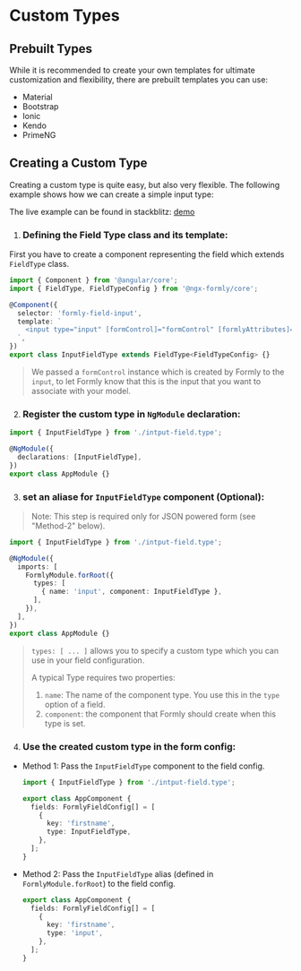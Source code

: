# Custom Types

## Prebuilt Types

While it is recommended to create your own templates for ultimate customization and flexibility,
there are prebuilt templates you can use:

  - Material
  - Bootstrap
  - Ionic
  - Kendo
  - PrimeNG


## Creating a Custom Type

Creating a custom type is quite easy, but also very flexible. The following example shows how we can create a simple input type:

The live example can be found in stackblitz: [demo](https://stackblitz.com/edit/ngx-formly-custom-template)

1. ### Defining the Field Type class and its template:

  First you have to create a component representing the field which extends `FieldType` class.

  ```typescript
  import { Component } from '@angular/core';
  import { FieldType, FieldTypeConfig } from '@ngx-formly/core';

  @Component({
    selector: 'formly-field-input',
    template: `
      <input type="input" [formControl]="formControl" [formlyAttributes]="field">
    `,
  })
  export class InputFieldType extends FieldType<FieldTypeConfig> {}
  ```

  > We passed a `formControl` instance which is created by Formly to the `input`, to let Formly know that this is the input that you want to associate with your model.

2. ### Register the custom type in `NgModule` declaration:

  ```typescript
  import { InputFieldType } from './intput-field.type';

  @NgModule({
    declarations: [InputFieldType],
  })
  export class AppModule {}
  ```

3. ### set an aliase for `InputFieldType` component (Optional):

  > Note: This step is required only for JSON powered form (see "Method-2" below).

  ```typescript
  import { InputFieldType } from './intput-field.type';

  @NgModule({
    imports: [
      FormlyModule.forRoot({
        types: [
          { name: 'input', component: InputFieldType },
        ],
      }),
    ],
  })
  export class AppModule {}
  ```

  > `types: [ ... ]` allows you to specify a custom type which you can use in your field configuration.
  >
  > A typical Type requires two properties:
  > 1. `name`: The name of the component type. You use this in the `type` option of a field.
  > 2. `component`: the component that Formly should create when this type is set.

4. ### Use the created custom type in the form config:
  * Method 1: Pass the `InputFieldType` component to the field config.

    ```typescript
    import { InputFieldType } from './intput-field.type';

    export class AppComponent {
      fields: FormlyFieldConfig[] = [
        {
          key: 'firstname',
          type: InputFieldType,
        },
      ];
    }
    ```

  * Method 2: Pass the `InputFieldType` alias (defined in `FormlyModule.forRoot`) to the field config.

    ```typescript
    export class AppComponent {
      fields: FormlyFieldConfig[] = [
        {
          key: 'firstname',
          type: 'input',
        },
      ];
    }
    ```
